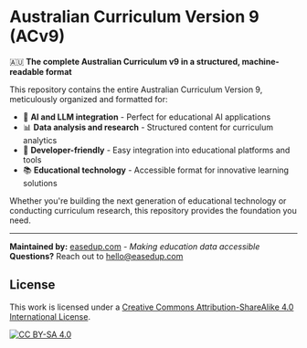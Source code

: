 # Australian Curriculum Version 9 (ACv9)

🇦🇺 **The complete Australian Curriculum v9 in a structured, machine-readable format**

This repository contains the entire Australian Curriculum Version 9, meticulously organized and formatted for:

- 🤖 **AI and LLM integration** - Perfect for educational AI applications
- 📊 **Data analysis and research** - Structured content for curriculum analytics  
- 🔧 **Developer-friendly** - Easy integration into educational platforms and tools
- 📚 **Educational technology** - Accessible format for innovative learning solutions

Whether you're building the next generation of educational technology or conducting curriculum research, this repository provides the foundation you need.

---

**Maintained by:** [easedup.com](https://easedup.com) - *Making education data accessible*  
**Questions?** Reach out to hello@easedup.com

## License

This work is licensed under a [Creative Commons Attribution-ShareAlike 4.0 International License](https://creativecommons.org/licenses/by-sa/4.0/).

[![CC BY-SA 4.0](https://licensebuttons.net/l/by-sa/4.0/88x31.png)](https://creativecommons.org/licenses/by-sa/4.0/)

